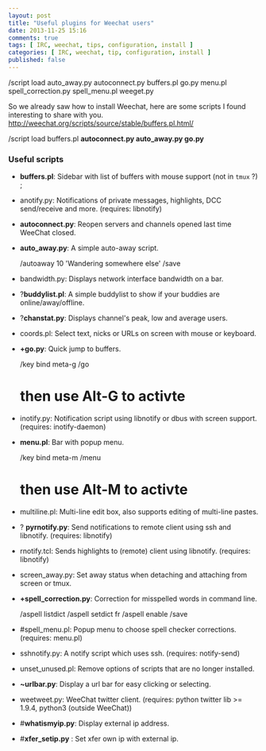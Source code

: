 ```yaml
---
layout: post
title: "Useful plugins for Weechat users"
date: 2013-11-25 15:16
comments: true
tags: [ IRC, weechat, tips, configuration, install ]
categories: [ IRC, weechat, tip, configuration, install ]
published: false
---
```


/script load auto_away.py autoconnect.py buffers.pl go.py menu.pl spell_correction.py spell_menu.pl weeget.py

So we already saw how to install Weechat, here are some scripts I found interesting to share with you.
<http://weechat.org/scripts/source/stable/buffers.pl.html/>

/script load buffers.pl **autoconnect.py auto_away.py go.py**

### Useful scripts

* **buffers.pl**: Sidebar with list of buffers with mouse support (not in ``tmux`` ?) ;
* anotify.py: Notifications of private messages, highlights, DCC send/receive and more. (requires: libnotify)
* **autoconnect.py**: Reopen servers and channels opened last time WeeChat closed. 
* **auto_away.py**: A simple auto-away script. 

    /autoaway 10 'Wandering somewhere else'
    /save


* bandwidth.py: Displays network interface bandwidth on a bar. 
* ?**buddylist.pl**: A simple buddylist to show if your buddies are online/away/offline. 
* ?**chanstat.py**: Displays channel's peak, low and average users. 
* coords.pl: Select text, nicks or URLs on screen with mouse or keyboard.
* **+go.py**: Quick jump to buffers.

    /key bind meta-g /go
    # then use Alt-G to activte


* inotify.py: Notification script using libnotify or dbus with screen support. (requires: inotify-daemon) 
* **menu.pl**: Bar with popup menu.

    /key bind meta-m /menu
    # then use Alt-M to activte


* multiline.pl: Multi-line edit box, also supports editing of multi-line pastes. 
* ? **pyrnotify.py**: Send notifications to remote client using ssh and libnotify. (requires: libnotify) 
* rnotify.tcl: Sends highlights to (remote) client using libnotify. (requires: libnotify) 
* screen_away.py: Set away status when detaching and attaching from screen or tmux. 
* **+spell_correction.py**: Correction for misspelled words in command line. 

    /aspell listdict
    /aspell setdict fr
    /aspell enable
    /save


* #spell_menu.pl: Popup menu to choose spell checker corrections. (requires: menu.pl) 
* sshnotify.py: A notify script which uses ssh. (requires: notify-send) 
* unset_unused.pl: Remove options of scripts that are no longer installed. 
* **~urlbar.py**: Display a url bar for easy clicking or selecting. 
* weetweet.py: WeeChat twitter client. (requires: python twitter lib >= 1.9.4, python3 (outside WeeChat))
* #**whatismyip.py**: Display external ip address. 
* #**xfer_setip.py** : Set xfer own ip with external ip. 




